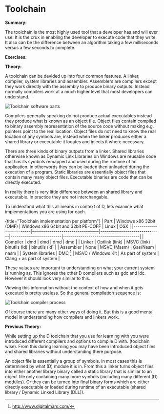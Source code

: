 # Toolchain
**Summary:**

The toolchain is the most highly used tool that a developer has and will ever use. It is the crux in enabling the developer to execute code that they write. It also can be the difference between an algorithm taking a few milliseconds versus a few seconds to complete.

**Exercises:**

**Theory:**

A toolchain can be devided up into four common features. A linker, compiler, system libraries and assembler. Assemblers are compilers except they work directly with the assembly to produce binary outputs. Instead normally compilers work at a much higher level that most developers can understand.

![Toolchain software parts](images/toolchain.png)

Compilers generally speaking do not produce actual executables instead they produce what is known as an object file. Object files contain compiled to binary assembly representation of the source code without making e.g. pointers point to the real location. Object files do not need to know the real location of any symbols are, instead when the linker produces either a shared library or executable it locates and injects it where necessary.

There are three kinds of binary outputs from a linker.
Shared libraries otherwise known as Dynamic Link Libraries on Windows are reusable code that has its symbols remapped and used during the runtime of an application. In otherwords they can be loaded then unloaded during the execution of a program.
Static libraries are essentially object files that contain many many object files.
Executable binaries are code that can be directly executed.

In reality there is very little difference between an shared library and executable. In practice they are not interchangable.

To understand what this all means in context of D, lets examine what implementations you are using for each.

{title="Toolchain implementation per platform"}
| Part | Windows x86 32bit (OMF) | Windows x86 64bit and 32bit PE-COFF | Linux | OSX |
|-------------------------|----------------------------------|-------------------------------|--------------------------|---------------------------------------|
| Compiler            | dmd                             | dmd                         | dmd                     | dmd                                  |
| Linker                | Optlink (link)                | MSVC (link)              | binutils (ld)          | binutils (ld)                        |
| Assembler          | None                           | MSVC (Masm)           | Gas/Nasm            | nasm                                 |
| System libraries | DMC [^DMCCompiler] | MSVC / Windows Kit | As part of system | Clang + as part of system |

These values are important to understanding on what your current system is running as.
This ignores the other D compilers such as gdc and ldc. However it should look very similar to this.

Viewing this information without the context of how and when it gets executed is pretty useless. So the general compilation sequence is:

![Toolchain compiler process](images/toolchain-compiler.png)

Of course there are many other ways of doing it. But this is a good mental model in understanding how compilers and linkers work.

**Previous Theory:**

While setting up the D toolchain that you use for learning with you were introduced different compilers and options to compile D with. (toolchain wise). From this during learning you may have been introduced object files and shared libraries without understanding there purpose.

An object file is essentially a group of symbols. In most cases this is determined by what (D) module it is in.
From this a linker turns object files into either another library binary called a static library that is similar to an object file only containing many more symbols (including many different (D) modules). Or they can be turned into final binary forms which are either directly executable or loaded during runtime of an executable (shared library / Dynamic Linked Library (DLL)).

[^DMCCompiler]: http://www.digitalmars.com/